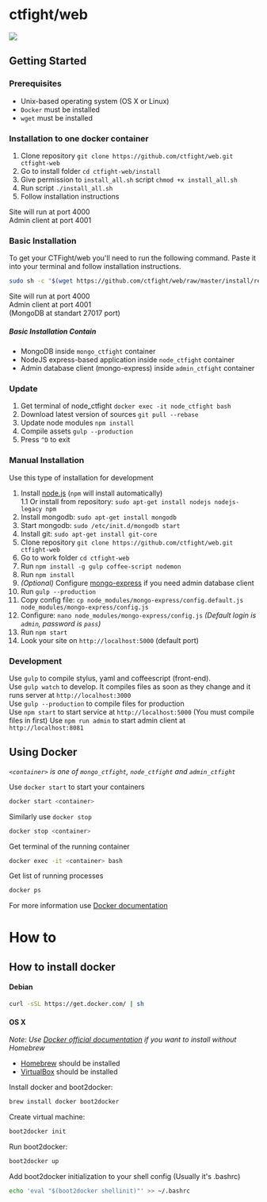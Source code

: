 # ctfight/web

![](lib/static/images/header.png)

## Getting Started
### Prerequisites
* Unix-based operating system (OS X or Linux)
* `Docker` must be installed
* `wget` must be installed

### Installation to one docker container
1. Clone repository `git clone https://github.com/ctfight/web.git ctfight-web`
2. Go to install folder `cd ctfight-web/install`
3. Give permission to `install_all.sh` script `chmod +x install_all.sh`
4. Run script `./install_all.sh`
5. Follow installation instructions

Site will run at port 4000  
Admin client at port 4001  

### Basic Installation
To get your CTFight/web you'll need to run the following command.
Paste it into your terminal and follow installation instructions.

```bash
sudo sh -c "$(wget https://github.com/ctfight/web/raw/master/install/remote_install.sh -O -)"
```

Site will run at port 4000  
Admin client at port 4001  
(MongoDB at standart 27017 port)  

##### Basic Installation Contain
* MongoDB inside `mongo_ctfight` container
* NodeJS express-based application inside `node_ctfight` container
* Admin database client (mongo-express) inside `admin_ctfight` container

### Update
1. Get terminal of node\_ctfight `docker exec -it node_ctfight bash`
2. Download latest version of sources `git pull --rebase`
3. Update node modules `npm install`
4. Compile assets `gulp --production`
5. Press `^D` to exit

### Manual Installation
Use this type of installation for development

1. Install [node.js](https://nodejs.org) (`npm` will install automatically)  
1.1 Or install from repository: `sudo apt-get install nodejs nodejs-legacy npm`
2. Install mongodb: `sudo apt-get install mongodb`
3. Start mongodb: `sudo /etc/init.d/mongodb start`
4. Install git: `sudo apt-get install git-core`
5. Clone repository `git clone https://github.com/ctfight/web.git ctfight-web`
6. Go to work folder `cd ctfight-web`
7. Run `npm install -g gulp coffee-script nodemon`
8. Run `npm install`
9. _(Optional)_ Configure [mongo-express](https://github.com/andzdroid/mongo-express) if you need admin database client
10. Run `gulp --production`
11. Copy config file: `cp node_modules/mongo-express/config.default.js node_modules/mongo-express/config.js`
12. Configure: `nano node_modules/mongo-express/config.js` _(Default login is `admin`, password is `pass`)_
13. Run `npm start`
14. Look your site on `http://localhost:5000` (default port)

### Development
Use `gulp` to compile stylus, yaml and coffeescript (front-end).  
Use `gulp watch` to develop. It compiles files as soon as they change and it runs server at `http://localhost:3000`  
Use `gulp --production` to compile files for production  
Use `npm start` to start service at `http://localhost:5000` (You must compile files in first)
Use `npm run admin` to start admin client at `http://localhost:8081`

## Using Docker
_`<container>` is one of `mongo_ctfight`, `node_ctfight` and `admin_ctfight`_

Use `docker start` to start your containers
```bash
docker start <container>
```

Similarly use `docker stop`
```bash
docker stop <container>
```

Get terminal of the running container
```bash
docker exec -it <container> bash
```

Get list of running processes
```bash
docker ps
```

For more information use [Docker documentation](https://docs.docker.com)

# How to

## How to install docker

#### Debian

```bash
curl -sSL https://get.docker.com/ | sh
```


#### OS X
_Note: Use [Docker official documentation](https://docs.docker.com/installation/mac/) if you want to install without Homebrew_
* [Homebrew](http://brew.sh) should be installed
* [VirtualBox](http://virtualbox.org) should be installed


Install docker and boot2docker:
```bash
brew install docker boot2docker
```

Create virtual machine:
```bash
boot2docker init
```

Run boot2docker:
```bash
boot2docker up
```

Add boot2docker initialization to your shell config (Usually it's .bashrc)
```bash
echo 'eval "$(boot2docker shellinit)"' >> ~/.bashrc
```
